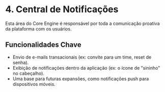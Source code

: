 # 4. Central de Notificações

Esta área do Core Engine é responsável por toda a comunicação proativa da plataforma com os usuários.

## Funcionalidades Chave

- Envio de e-mails transacionais (ex: convite para um time, reset de senha).
- Exibição de notificações dentro da aplicação (ex: o ícone de "sininho" no cabeçalho).
- Uma base para futuras expansões, como notificações push para dispositivos móveis.
